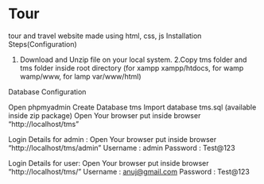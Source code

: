 # Tour
tour and travel website made using html, css, js
Installation Steps(Configuration)
1. Download and Unzip file on your local system.
2.Copy tms folder and tms folder inside root directory (for xampp xampp/htdocs, for wamp wamp/www, for lamp var/www/html)

Database Configuration

Open phpmyadmin
Create Database tms
Import database tms.sql (available inside zip package)
Open Your browser put inside browser “http://localhost/tms”

Login Details for admin : 
Open Your browser put inside browser “http://localhost/tms/admin”
Username : admin
Password : Test@123

Login Details for user: 
Open Your browser put inside browser “http://localhost/tms/”
Username : anuj@gmail.com
Password : Test@123
